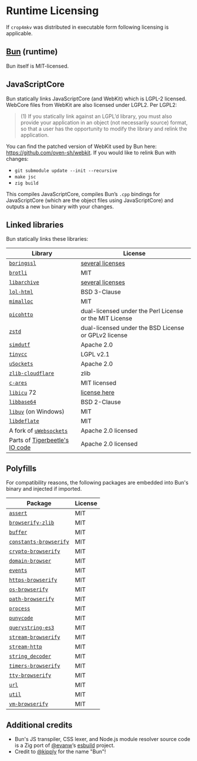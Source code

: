 # Runtime Licensing

If `crop4mkv` was distributed in executable form following licensing is applicable.

## [Bun](https://bun.sh) (runtime)

Bun itself is MIT-licensed.

## JavaScriptCore

Bun statically links JavaScriptCore (and WebKit) which is LGPL-2 licensed. WebCore files from WebKit are also licensed under LGPL2. Per LGPL2:

> (1) If you statically link against an LGPL’d library, you must also provide your application in an object (not necessarily source) format, so that a user has the opportunity to modify the library and relink the application.

You can find the patched version of WebKit used by Bun here: <https://github.com/oven-sh/webkit>. If you would like to relink Bun with changes:

-   `git submodule update --init --recursive`
-   `make jsc`
-   `zig build`

This compiles JavaScriptCore, compiles Bun’s `.cpp` bindings for JavaScriptCore (which are the object files using JavaScriptCore) and outputs a new `bun` binary with your changes.

## Linked libraries

Bun statically links these libraries:

| Library                                                                                                                                          | License                                                                                      |
| ------------------------------------------------------------------------------------------------------------------------------------------------ | -------------------------------------------------------------------------------------------- |
| [`boringssl`](https://boringssl.googlesource.com/boringssl/)                                                                                     | [several licenses](https://boringssl.googlesource.com/boringssl/+/refs/heads/master/LICENSE) |
| [`brotli`](https://github.com/google/brotli)                                                                                                     | MIT                                                                                          |
| [`libarchive`](https://github.com/libarchive/libarchive)                                                                                         | [several licenses](https://github.com/libarchive/libarchive/blob/master/COPYING)             |
| [`lol-html`](https://github.com/cloudflare/lol-html/tree/master/c-api)                                                                           | BSD 3-Clause                                                                                 |
| [`mimalloc`](https://github.com/microsoft/mimalloc)                                                                                              | MIT                                                                                          |
| [`picohttp`](https://github.com/h2o/picohttpparser)                                                                                              | dual-licensed under the Perl License or the MIT License                                      |
| [`zstd`](https://github.com/facebook/zstd)                                                                                                       | dual-licensed under the BSD License or GPLv2 license                                         |
| [`simdutf`](https://github.com/simdutf/simdutf)                                                                                                  | Apache 2.0                                                                                   |
| [`tinycc`](https://github.com/tinycc/tinycc)                                                                                                     | LGPL v2.1                                                                                    |
| [`uSockets`](https://github.com/uNetworking/uSockets)                                                                                            | Apache 2.0                                                                                   |
| [`zlib-cloudflare`](https://github.com/cloudflare/zlib)                                                                                          | zlib                                                                                         |
| [`c-ares`](https://github.com/c-ares/c-ares)                                                                                                     | MIT licensed                                                                                 |
| [`libicu`](https://github.com/unicode-org/icu) 72                                                                                                | [license here](https://github.com/unicode-org/icu/blob/main/icu4c/LICENSE)                   |
| [`libbase64`](https://github.com/aklomp/base64/blob/master/LICENSE)                                                                              | BSD 2-Clause                                                                                 |
| [`libuv`](https://github.com/libuv/libuv) (on Windows)                                                                                           | MIT                                                                                          |
| [`libdeflate`](https://github.com/ebiggers/libdeflate)                                                                                           | MIT                                                                                          |
| A fork of [`uWebsockets`](https://github.com/jarred-sumner/uwebsockets)                                                                          | Apache 2.0 licensed                                                                          |
| Parts of [Tigerbeetle's IO code](https://github.com/tigerbeetle/tigerbeetle/blob/532c8b70b9142c17e07737ab6d3da68d7500cbca/src/io/windows.zig#L1) | Apache 2.0 licensed                                                                          |

## Polyfills

For compatibility reasons, the following packages are embedded into Bun's binary and injected if imported.

| Package                                                                  | License |
| ------------------------------------------------------------------------ | ------- |
| [`assert`](https://npmjs.com/package/assert)                             | MIT     |
| [`browserify-zlib`](https://npmjs.com/package/browserify-zlib)           | MIT     |
| [`buffer`](https://npmjs.com/package/buffer)                             | MIT     |
| [`constants-browserify`](https://npmjs.com/package/constants-browserify) | MIT     |
| [`crypto-browserify`](https://npmjs.com/package/crypto-browserify)       | MIT     |
| [`domain-browser`](https://npmjs.com/package/domain-browser)             | MIT     |
| [`events`](https://npmjs.com/package/events)                             | MIT     |
| [`https-browserify`](https://npmjs.com/package/https-browserify)         | MIT     |
| [`os-browserify`](https://npmjs.com/package/os-browserify)               | MIT     |
| [`path-browserify`](https://npmjs.com/package/path-browserify)           | MIT     |
| [`process`](https://npmjs.com/package/process)                           | MIT     |
| [`punycode`](https://npmjs.com/package/punycode)                         | MIT     |
| [`querystring-es3`](https://npmjs.com/package/querystring-es3)           | MIT     |
| [`stream-browserify`](https://npmjs.com/package/stream-browserify)       | MIT     |
| [`stream-http`](https://npmjs.com/package/stream-http)                   | MIT     |
| [`string_decoder`](https://npmjs.com/package/string_decoder)             | MIT     |
| [`timers-browserify`](https://npmjs.com/package/timers-browserify)       | MIT     |
| [`tty-browserify`](https://npmjs.com/package/tty-browserify)             | MIT     |
| [`url`](https://npmjs.com/package/url)                                   | MIT     |
| [`util`](https://npmjs.com/package/util)                                 | MIT     |
| [`vm-browserify`](https://npmjs.com/package/vm-browserify)               | MIT     |

## Additional credits

-   Bun's JS transpiler, CSS lexer, and Node.js module resolver source code is a Zig port of [@evanw](https://github.com/evanw)’s [esbuild](https://github.com/evanw/esbuild) project.
-   Credit to [@kipply](https://github.com/kipply) for the name "Bun"!

